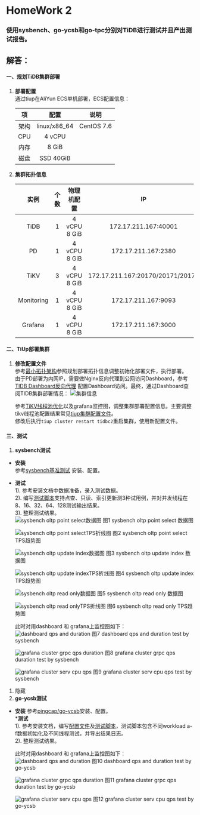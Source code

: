 HomeWork 2
==========
### 使用sysbench、go-ycsb和go-tpc分别对TiDB进行测试并且产出测试报告。  


## 解答：  
#### 一、规划TiDB集群部署
1. __部署配置__  
通过tiup在AliYun ECS单机部署，ECS配置信息：

    | 项 | 配置 | 说明 |
    |:----:|:----:|:----:|
    |架构|linux/x86_64|CentOS 7.6|
    |CPU|4 vCPU||
    |内存|8 GiB||
    |磁盘|SSD 40GiB||
2. __集群拓扑信息__

    | 实例 | 个数 | 物理机配置 |IP|配置|
    |:----:|:----:|:----:|:----:|:----:|
    |TiDB|1|4 vCPU 8 GiB|172.17.211.167:40001|
    |PD|1|4 vCPU 8 GiB|172.17.211.167:2380|
    |TiKV|3|4 vCPU 8 GiB|172.17.211.167:20170/20171/20172|
    |Monitoring|1|4 vCPU 8 GiB|172.17.211.167:9093|
    |Grafana|1|4 vCPU 8 GiB|172.17.211.167:3000|
    
#### 二、TiUp部署集群
1. __修改配置文件__  
    参考[最小拓扑架构](https://docs.pingcap.com/zh/tidb/stable/production-deployment-using-tiup)参照规划部署拓扑信息调整初始化部署文件，执行部署。  
    由于PD部署为内网IP，需要做Nginx反向代理到公网访问Dashboard，参考[TIDB Dashboard反向代理](https://docs.pingcap.com/zh/tidb/dev/dashboard-ops-reverse-proxy) 配置Dashboard访问。最终，通过Dashboard查阅TIDB集群部署情况：
    ![集群信息](http://g.ifocusad.com/r/c2/topology-dashboard.png)
    
    参考[TiKV线程池优化](https://github.com/pingcap-incubator/tidb-in-action/blob/master/session4/chapter8/threadpool-optimize.md)以及grafana监控图，调整集群部署配置信息。主要调整tikv线程池配置结果常见[tiup集群配置文件](./topology.yaml)。  
    修改后执行`tiup cluster restart tidbc2`重启集群，使用新配置文件。

#### 三、测试
1. __sysbench测试__
* __安装__  
参考[sysbench基准测试](https://github.com/pingcap-incubator/tidb-in-action/blob/master/session4/chapter3/sysbench.md) 安装、配置。
* __测试__  
1). 参考安装文档中数据准备，录入测试数据。  
2). 编写[测试脚本](./sysbench/start.sh)支持点查、只读、索引更新测3种试用例，并对并发线程在8、16、32、64、128测试输出结果。  
3). 整理测试结果。  
  ![sysbench oltp point select数据图](http://g.ifocusad.com/r/c2/sysbench-oltp-point-select-data.png)
  图1 sysbench oltp point select 数据图  

  ![sysbench oltp point selectTPS折线图](http://g.ifocusad.com/r/c2/sysbench-oltp-point-select-trend.png)
  图2 sysbench oltp point select TPS趋势图
  
  ![sysbench oltp update index数据图](http://g.ifocusad.com/r/c2/sysbench-oltp-update-index-data.png)
  图3 sysbench oltp update index 数据图
  
  ![sysbench oltp update indexTPS折线图](http://g.ifocusad.com/r/c2/sysbench-oltp-update-index-trend.png)
  图4 sysbench oltp update index TPS趋势图

  ![sysbench oltp read only数据图](http://g.ifocusad.com/r/c2/sysbench-oltp-read-only-data.png)
  图5 sysbench oltp read only 数据图
  
  ![sysbench oltp read onlyTPS折线图](http://g.ifocusad.com/r/c2/sysbench-oltp-read-only-trend.png)
  图6 sysbench oltp read only TPS趋势图
 
  此时对用dashboard 和 grafana上监控图如下：  
  ![dashboard qps and duration](http://g.ifocusad.com/r/c2/qps-duration-sysbench.png)
  图7 dashboard qps and duration test by sysbench
  
  ![grafana cluster grpc qps duration](http://g.ifocusad.com/r/c2/grafana-cluster-grpc-qps-duration-sysbench.png)
  图8 grafana cluster grpc qps duration test by sysbench
  
  ![grafana cluster serv cpu qps](http://g.ifocusad.com/r/c2/grafana-cluster-serv-cpu-qps-sysbench.png)
  图9 grafana cluster serv cpu qps test by sysbench

1. 隐藏  
2. __go-ycsb测试__
* __安装__
参考[pingcap/go-ycsb](https://github.com/pingcap/go-ycsb)安装、配置。  
*__测试__  
1). 参考安装文档，编写[配置文件](./go-ycsb/ycsb.conf)及[测试脚本](./go-ycsb/start.sh)，测试脚本包含不同workload a-f数据初始化及不同线程测试，并导出结果日志。  
2). 整理测试结果。  

  此时对用dashboard 和 grafana上监控图如下：  
  ![dashboard qps and duration](http://g.ifocusad.com/r/c2/qps-duration-goycsb.png)
  图10 dashboard qps and duration test by go-ycsb
  
  ![grafana cluster grpc qps duration](http://g.ifocusad.com/r/c2/grafana-cluster-grpc-qps-duration-ycsb.png)
  图11 grafana cluster grpc qps duration test by go-ycsb
  
  ![grafana cluster serv cpu qps](http://g.ifocusad.com/r/c2/grafana-cluster-serv-cpu-qps-ycsb.png)
  图12 grafana cluster serv cpu qps test by go-ycsb
